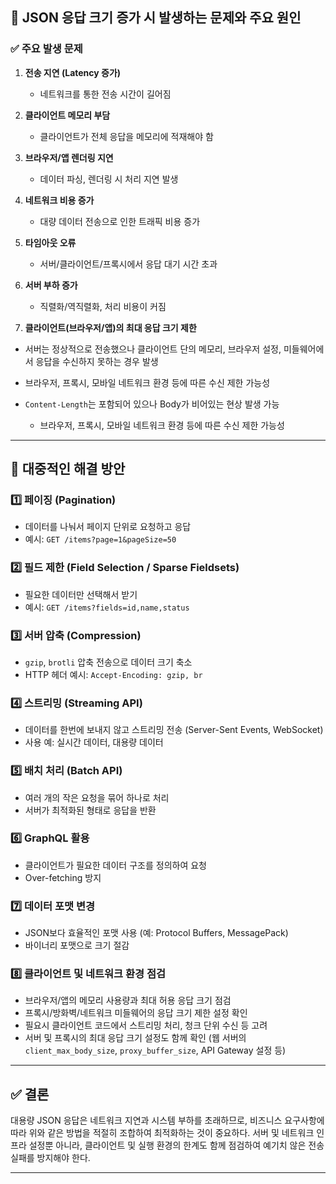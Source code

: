 ## 📌 JSON 응답 크기 증가 시 발생하는 문제와 주요 원인

### ✅ 주요 발생 문제

1. **전송 지연 (Latency 증가)**

   - 네트워크를 통한 전송 시간이 길어짐

2. **클라이언트 메모리 부담**

   - 클라이언트가 전체 응답을 메모리에 적재해야 함

3. **브라우저/앱 렌더링 지연**

   - 데이터 파싱, 렌더링 시 처리 지연 발생

4. **네트워크 비용 증가**

   - 대량 데이터 전송으로 인한 트래픽 비용 증가

5. **타임아웃 오류**

   - 서버/클라이언트/프록시에서 응답 대기 시간 초과

6. **서버 부하 증가**

   - 직렬화/역직렬화, 처리 비용이 커짐

7. **클라이언트(브라우저/앱)의 최대 응답 크기 제한**

- 서버는 정상적으로 전송했으나 클라이언트 단의 메모리, 브라우저 설정, 미들웨어에서 응답을 수신하지 못하는 경우 발생
- 브라우저, 프록시, 모바일 네트워크 환경 등에 따른 수신 제한 가능성
- `Content-Length`는 포함되어 있으나 Body가 비어있는 현상 발생 가능

  - 브라우저, 프록시, 모바일 네트워크 환경 등에 따른 수신 제한 가능성

---

## 📌 대중적인 해결 방안

### 1️⃣ **페이징 (Pagination)**

- 데이터를 나눠서 페이지 단위로 요청하고 응답
- 예시: `GET /items?page=1&pageSize=50`

### 2️⃣ **필드 제한 (Field Selection / Sparse Fieldsets)**

- 필요한 데이터만 선택해서 받기
- 예시: `GET /items?fields=id,name,status`

### 3️⃣ **서버 압축 (Compression)**

- `gzip`, `brotli` 압축 전송으로 데이터 크기 축소
- HTTP 헤더 예시: `Accept-Encoding: gzip, br`

### 4️⃣ **스트리밍 (Streaming API)**

- 데이터를 한번에 보내지 않고 스트리밍 전송 (Server-Sent Events, WebSocket)
- 사용 예: 실시간 데이터, 대용량 데이터

### 5️⃣ **배치 처리 (Batch API)**

- 여러 개의 작은 요청을 묶어 하나로 처리
- 서버가 최적화된 형태로 응답을 반환

### 6️⃣ **GraphQL 활용**

- 클라이언트가 필요한 데이터 구조를 정의하여 요청
- Over-fetching 방지

### 7️⃣ **데이터 포맷 변경**

- JSON보다 효율적인 포맷 사용 (예: Protocol Buffers, MessagePack)
- 바이너리 포맷으로 크기 절감

### 8️⃣ **클라이언트 및 네트워크 환경 점검**

- 브라우저/앱의 메모리 사용량과 최대 허용 응답 크기 점검
- 프록시/방화벽/네트워크 미들웨어의 응답 크기 제한 설정 확인
- 필요시 클라이언트 코드에서 스트리밍 처리, 청크 단위 수신 등 고려
- 서버 및 프록시의 최대 응답 크기 설정도 함께 확인 (웹 서버의 `client_max_body_size`, `proxy_buffer_size`, API Gateway 설정 등)

---

## ✅ 결론

대용량 JSON 응답은 네트워크 지연과 시스템 부하를 초래하므로,
비즈니스 요구사항에 따라 위와 같은 방법을 적절히 조합하여 최적화하는 것이 중요하다.
서버 및 네트워크 인프라 설정뿐 아니라, 클라이언트 및 실행 환경의 한계도 함께 점검하여 예기치 않은 전송 실패를 방지해야 한다.

---

